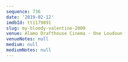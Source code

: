 ```yaml
---
sequence: 736
date: '2019-02-12'
imdbId: tt1179891
slug: my-bloody-valentine-2009
venue: Alamo Drafthouse Cinema - One Loudoun
venueNotes: null
medium: null
mediumNotes: null
---
```


